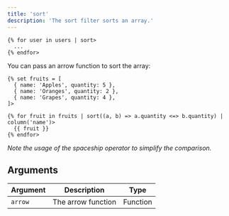 ```yaml
---
title: 'sort'
description: 'The sort filter sorts an array.'
---
```


```canvas {% process=false>
{% for user in users | sort>
  ...
{% endfor>
```

You can pass an arrow function to sort the array:

```canvas {% process=false>
{% set fruits = [
  { name: 'Apples', quantity: 5 },
  { name: 'Oranges', quantity: 2 },
  { name: 'Grapes', quantity: 4 },
]>

{% for fruit in fruits | sort((a, b) => a.quantity <=> b.quantity) | column('name')>
  {{ fruit }}
{% endfor>
```

_Note the usage of the spaceship operator to simplify the comparison._

## Arguments

Argument  | Description        | Type
--------- | ------------------ | --------
`arrow`   | The arrow function | Function
